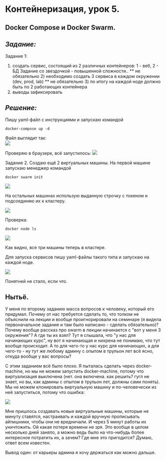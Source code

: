 # Контейнеризация, урок 5.
## Docker Compose и Docker Swarm.
## *Задание:*
Задание 1:
1) создать сервис, состоящий из 2 различных контейнеров: 1 - веб, 2 - БД
Задание со звездочкой - повышенной сложности..
** не обязательно 2) необходимо создать 3 сервиса в каждом окружении (dev, prod, lab)
** не обязательно 3) по итогу на каждой ноде должно быть по 2 работающих контейнера
4) выводы зафиксировать

## *Решение:*

Пишу yaml-файл с инструкциями и запускаю командой

    docker-compose up -d

Файл выглядит так:    
![](5_3.png)

Проверяю в браузере, всё запустилось:
![](5_2.png)

Задание 2.
Создаю ещё 2 виртуальных машины.
На первой машине запускаю менеджер командой

    docker swarm init
![](5_3_e.png) 

На остальных машинах использую выданную строчку с токеном и подсоединяю их к кластеру.

![](5_4.png) 

Проверка:

    docker node ls


![](5_5.png) 

 

Как видно, все три машины теперь в кластере.

Для запуска сервисов пишу yaml-файлы такого типа и запускаю на каждой ноде.

![](5_6.png) 

Понятней не стало, если что.

## Нытьё.

У меня по второму заданию масса вопросов к человеку, который его придумал. 
Почему от нас требуется сделать то, что толком не объяснили на лекции и вообще проигнорировали на семинаре (я видела первоначальное задание и там было написано - сделать обязательно)? Почему вообще рассказ про swarm в лекции начинается с "вот у меня 3 окружения"? А где ты их взял? Тут я слышала, что "у нас для начинающих курс", ну вот я начинающая и нихрена не понимаю, что тут вообще происходит. А то для чего-то у нас курс для начинающих, а для чего-то - ну тут же любому админу с опытом в трульон лет всё ясно, откуда вообще у вас вопросы?

С этим заданием всё было плохо. Я пыталась сделать через docker-machine, но мы не можем запустить docker-machine, потому что виртуализация выключена (нет. она включена. как решить? гугл не знает, но вы, как админы с опытом в трульон лет, должны сами понять). Мы не можем клонировать виртуальную машину и по-человечески из неё запуститься, потому что ошибка:

![](5_3_e1.png) 

Мне пришлось создавать новые виртуальные машины, которые не минуту ставятся, настраивать и каждой вручную прописывать айпишники, чтобы они не вредничали. И через 5 минут работы их уничтожить. Ой какая потеря времени не зря.
Это вообще в целом несколько дней заняло, а можно ведь было на что-нибудь более интересное потратить их, а зачем? Где мне это пригодится? Думаю, ответ всем известен.


Вывод один: от карьеры админа я хочу держаться как можно дальше.